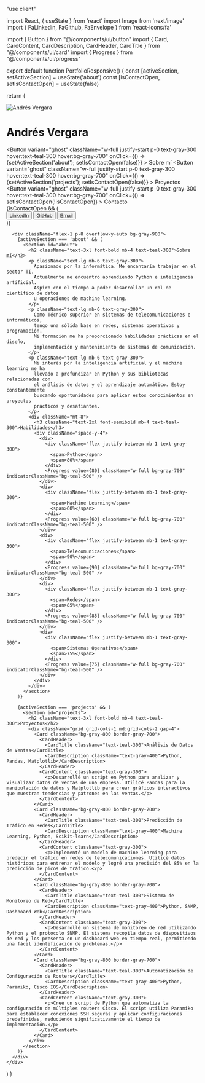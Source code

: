 "use client"

import React, { useState } from 'react'
import Image from 'next/image'
import { FaLinkedin, FaGithub, FaEnvelope } from 'react-icons/fa'

import { Button } from "@/components/ui/button"
import { Card, CardContent, CardDescription, CardHeader, CardTitle } from "@/components/ui/card"
import { Progress } from "@/components/ui/progress"

export default function PortfolioResponsive() {
  const [activeSection, setActiveSection] = useState('about')
  const [isContactOpen, setIsContactOpen] = useState(false)

  return (
    <div className="flex min-h-screen bg-gray-900 text-gray-100">
      <div className="w-[30%] bg-gray-800 p-4 flex flex-col">
        <div className="relative w-full pb-[100%] mb-4">
          <Image
            src="/placeholder.svg?height=300&width=300"
            alt="Andrés Vergara"
            layout="fill"
            objectFit="cover"
            className="rounded-full border-4 border-teal-500"
          />
        </div>
        <h1 className="text-2xl font-bold mb-4 text-teal-300">Andrés Vergara</h1>
        <nav className="space-y-2">
          <Button 
            variant="ghost" 
            className="w-full justify-start p-0 text-gray-300 hover:text-teal-300 hover:bg-gray-700"
            onClick={() => {setActiveSection('about'); setIsContactOpen(false)}}
          >
            <span className="text-lg font-semibold">Sobre mí</span>
          </Button>
          <Button 
            variant="ghost" 
            className="w-full justify-start p-0 text-gray-300 hover:text-teal-300 hover:bg-gray-700"
            onClick={() => {setActiveSection('projects'); setIsContactOpen(false)}}
          >
            <span className="text-lg font-semibold">Proyectos</span>
          </Button>
          <Button 
            variant="ghost" 
            className="w-full justify-start p-0 text-gray-300 hover:text-teal-300 hover:bg-gray-700"
            onClick={() => setIsContactOpen(!isContactOpen)}
          >
            <span className="text-lg font-semibold">Contacto</span>
          </Button>
        </nav>
        {isContactOpen && (
          <div className="mt-4 space-y-2">
            <Button variant="outline" className="w-full flex items-center justify-start bg-gray-700 text-teal-300 hover:bg-gray-600">
              <FaLinkedin className="mr-2 h-4 w-4" />
              <a href="https://www.linkedin.com/in/tu-perfil" target="_blank" rel="noopener noreferrer">
                LinkedIn
              </a>
            </Button>
            <Button variant="outline" className="w-full flex items-center justify-start bg-gray-700 text-teal-300 hover:bg-gray-600">
              <FaGithub className="mr-2 h-4 w-4" />
              <a href="https://github.com/tu-usuario" target="_blank" rel="noopener noreferrer">
                GitHub
              </a>
            </Button>
            <Button variant="outline" className="w-full flex items-center justify-start bg-gray-700 text-teal-300 hover:bg-gray-600">
              <FaEnvelope className="mr-2 h-4 w-4" />
              <a href="mailto:tu@email.com">
                Email
              </a>
            </Button>
          </div>
        )}
      </div>

      <div className="flex-1 p-8 overflow-y-auto bg-gray-900">
        {activeSection === 'about' && (
          <section id="about">
            <h2 className="text-3xl font-bold mb-4 text-teal-300">Sobre mí</h2>
            <p className="text-lg mb-6 text-gray-300">
              Apasionado por la informática. Me encantaría trabajar en el sector TI. 
              Actualmente me encuentro aprendiendo Python e inteligencia artificial. 
              Aspiro con el tiempo a poder desarrollar un rol de científico de datos 
              u operaciones de machine learning.
            </p>
            <p className="text-lg mb-6 text-gray-300">
              Como Técnico superior en sistemas de telecomunicaciones e informáticos, 
              tengo una sólida base en redes, sistemas operativos y programación. 
              Mi formación me ha proporcionado habilidades prácticas en el diseño, 
              implementación y mantenimiento de sistemas de comunicación.
            </p>
            <p className="text-lg mb-6 text-gray-300">
              Mi interés por la inteligencia artificial y el machine learning me ha 
              llevado a profundizar en Python y sus bibliotecas relacionadas con 
              el análisis de datos y el aprendizaje automático. Estoy constantemente 
              buscando oportunidades para aplicar estos conocimientos en proyectos 
              prácticos y desafiantes.
            </p>
            <div className="mt-8">
              <h3 className="text-2xl font-semibold mb-4 text-teal-300">Habilidades</h3>
              <div className="space-y-4">
                <div>
                  <div className="flex justify-between mb-1 text-gray-300">
                    <span>Python</span>
                    <span>80%</span>
                  </div>
                  <Progress value={80} className="w-full bg-gray-700" indicatorClassName="bg-teal-500" />
                </div>
                <div>
                  <div className="flex justify-between mb-1 text-gray-300">
                    <span>Machine Learning</span>
                    <span>60%</span>
                  </div>
                  <Progress value={60} className="w-full bg-gray-700" indicatorClassName="bg-teal-500" />
                </div>
                <div>
                  <div className="flex justify-between mb-1 text-gray-300">
                    <span>Telecomunicaciones</span>
                    <span>90%</span>
                  </div>
                  <Progress value={90} className="w-full bg-gray-700" indicatorClassName="bg-teal-500" />
                </div>
                <div>
                  <div className="flex justify-between mb-1 text-gray-300">
                    <span>Redes</span>
                    <span>85%</span>
                  </div>
                  <Progress value={85} className="w-full bg-gray-700" indicatorClassName="bg-teal-500" />
                </div>
                <div>
                  <div className="flex justify-between mb-1 text-gray-300">
                    <span>Sistemas Operativos</span>
                    <span>75%</span>
                  </div>
                  <Progress value={75} className="w-full bg-gray-700" indicatorClassName="bg-teal-500" />
                </div>
              </div>
            </div>
          </section>
        )}

        {activeSection === 'projects' && (
          <section id="projects">
            <h2 className="text-3xl font-bold mb-4 text-teal-300">Proyectos</h2>
            <div className="grid grid-cols-1 md:grid-cols-2 gap-4">
              <Card className="bg-gray-800 border-gray-700">
                <CardHeader>
                  <CardTitle className="text-teal-300">Análisis de Datos de Ventas</CardTitle>
                  <CardDescription className="text-gray-400">Python, Pandas, Matplotlib</CardDescription>
                </CardHeader>
                <CardContent className="text-gray-300">
                  <p>Desarrollé un script en Python para analizar y visualizar datos de ventas de una empresa. Utilicé Pandas para la manipulación de datos y Matplotlib para crear gráficos interactivos que muestran tendencias y patrones en las ventas.</p>
                </CardContent>
              </Card>
              <Card className="bg-gray-800 border-gray-700">
                <CardHeader>
                  <CardTitle className="text-teal-300">Predicción de Tráfico en Redes</CardTitle>
                  <CardDescription className="text-gray-400">Machine Learning, Python, Scikit-learn</CardDescription>
                </CardHeader>
                <CardContent className="text-gray-300">
                  <p>Implementé un modelo de machine learning para predecir el tráfico en redes de telecomunicaciones. Utilicé datos históricos para entrenar el modelo y logré una precisión del 85% en la predicción de picos de tráfico.</p>
                </CardContent>
              </Card>
              <Card className="bg-gray-800 border-gray-700">
                <CardHeader>
                  <CardTitle className="text-teal-300">Sistema de Monitoreo de Red</CardTitle>
                  <CardDescription className="text-gray-400">Python, SNMP, Dashboard Web</CardDescription>
                </CardHeader>
                <CardContent className="text-gray-300">
                  <p>Desarrollé un sistema de monitoreo de red utilizando Python y el protocolo SNMP. El sistema recopila datos de dispositivos de red y los presenta en un dashboard web en tiempo real, permitiendo una fácil identificación de problemas.</p>
                </CardContent>
              </Card>
              <Card className="bg-gray-800 border-gray-700">
                <CardHeader>
                  <CardTitle className="text-teal-300">Automatización de Configuración de Routers</CardTitle>
                  <CardDescription className="text-gray-400">Python, Paramiko, Cisco IOS</CardDescription>
                </CardHeader>
                <CardContent className="text-gray-300">
                  <p>Creé un script de Python que automatiza la configuración de múltiples routers Cisco. El script utiliza Paramiko para establecer conexiones SSH seguras y aplicar configuraciones predefinidas, reduciendo significativamente el tiempo de implementación.</p>
                </CardContent>
              </Card>
            </div>
          </section>
        )}
      </div>
    </div>
  )
}
